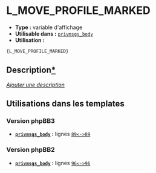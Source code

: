 # L_MOVE_PROFILE_MARKED
* __Type :__ variable d'affichage
* __Utilisable dans :__ [`privmsgs_body`](../tpl/privmsgs_body.md#readme)
* __Utilisation :__

```html
{L_MOVE_PROFILE_MARKED}
```

## Description[*](https://fa-tvars.appspot.com/var/L_MOVE_PROFILE_MARKED)
[*Ajouter une description*](https://fa-tvars.appspot.com/var/L_MOVE_PROFILE_MARKED)

## Utilisations dans les templates

### Version phpBB3
* __[`privmsgs_body`](../tpl/privmsgs_body.md#readme) :__ lignes [`89`](../src/prosilver/privmsgs_body.tpl#L89)[`<->`](../src/prosilver/privmsgs_body.tpl#L89-L89)[`89`](../src/prosilver/privmsgs_body.tpl#L89)

### Version phpBB2
* __[`privmsgs_body`](../tpl/privmsgs_body.md#readme) :__ lignes [`96`](../src/subsilver/privmsgs_body.tpl#L96)[`<->`](../src/subsilver/privmsgs_body.tpl#L96-L96)[`96`](../src/subsilver/privmsgs_body.tpl#L96)

